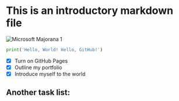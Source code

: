 # This is an introductory markdown file
![Microsoft Majorana 1](https://pbs.twimg.com/media/GkV3XyHXoAEwRHI?format=jpg&name=medium)
``` python
print('Hello, World! Hello, GitHub!')
```
- [x] Turn on GitHub Pages
- [x] Outline my portfolio
- [x] Introduce myself to the world

## Another task list:
